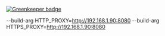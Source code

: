 
[![Greenkeeper badge](https://badges.greenkeeper.io/justbrody/main-poc.svg)](https://greenkeeper.io/)

--build-arg HTTP_PROXY=http://192.168.1.90:8080 --build-arg HTTPS_PROXY=http://192.168.1.90:8080 